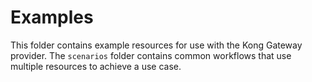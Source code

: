 # Examples

This folder contains example resources for use with the Kong Gateway provider. The `scenarios` folder contains common workflows that use multiple resources to achieve a use case.
